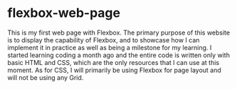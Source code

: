 # flexbox-web-page

This is my first web page with Flexbox.
The primary purpose of this website is to display the capability of Flexbox, and to showcase how I can implement it in practice as well as being a milestone for my learning.
I started learning coding a month ago and the entire code is written only with basic HTML and CSS, which are the only resources that I can use at this moment.
As for CSS, I will primarily be using Flexbox for page layout and will not be using any Grid.